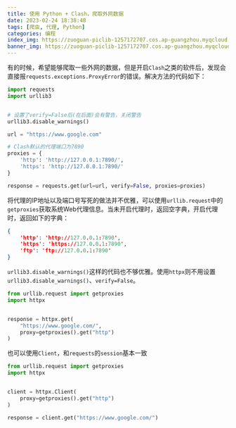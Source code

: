 ```yaml
---
title: 使用 Python + Clash，爬取外网数据
date: 2023-02-24 18:38:48
tags: [爬虫, 代理, Python]
categories: 编程
index_img: https://zuoguan-piclib-1257172707.cos.ap-guangzhou.myqcloud.com/assets/2.jpg?imageMogr2/thumbnail/700x320>
banner_img: https://zuoguan-piclib-1257172707.cos.ap-guangzhou.myqcloud.com/assets/2.jpg
---
```

有的时候，希望能够爬取一些外网的数据，但是开启`Clash`之类的软件后，发现会直接报`requests.exceptions.ProxyError`的错误。解决方法的代码如下：
```python
import requests
import urllib3


# 设置了verify=False后(在后面)会有警告，关闭警告
urllib3.disable_warnings()

url = "https://www.google.com"

# Clash默认的代理端口为7890
proxies = {
    'http': 'http://127.0.0.1:7890/',
    'https': 'http://127.0.0.1:7890/'
}

response = requests.get(url=url, verify=False, proxies=proxies)
```
将代理的IP地址以及端口号写死的做法并不优雅，可以使用`urllib.request`中的`getproxies`获取系统Web代理信息。当未开启代理时，返回空字典，开启代理时，返回如下的字典：
```json
{
    'http': 'http://127.0.0.1:7890',
 	'https': 'https://127.0.0.1:7890',
 	'ftp': 'ftp://127.0.0.1:7890'
}
```
`urllib3.disable_warnings()`这样的代码也不够优雅。使用`httpx`则不用设置`urllib3.disable_warnings()`、`verify=False`。
```python
from urllib.request import getproxies
import httpx


response = httpx.get(
	"https://www.google.com/",
    proxy=getproxies().get("http")
)
```
也可以使用`Client`，和`requests`的`session`基本一致
```python
from urllib.request import getproxies
import httpx


client = httpx.Client(
    proxy=getproxies().get("http")
)

response = client.get("https://www.google.com/")
```

